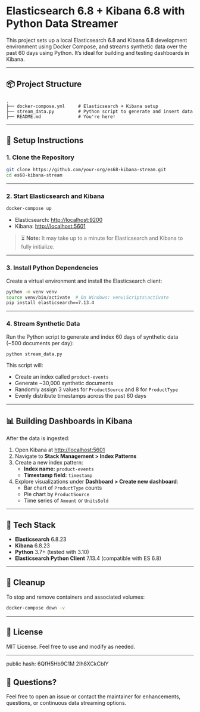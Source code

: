 # Elasticsearch 6.8 + Kibana 6.8 with Python Data Streamer

This project sets up a local Elasticsearch 6.8 and Kibana 6.8 development environment using Docker Compose, and streams synthetic data over the past 60 days using Python. It’s ideal for building and testing dashboards in Kibana.

---

## 📦 Project Structure

```
.
├── docker-compose.yml     # Elasticsearch + Kibana setup
├── stream_data.py         # Python script to generate and insert data
├── README.md              # You're here!
```

---

## 🚀 Setup Instructions

### 1. Clone the Repository

```bash
git clone https://github.com/your-org/es68-kibana-stream.git
cd es68-kibana-stream
```

---

### 2. Start Elasticsearch and Kibana

```bash
docker-compose up
```

- Elasticsearch: [http://localhost:9200](http://localhost:9200)
- Kibana: [http://localhost:5601](http://localhost:5601)

> ⏳ **Note:** It may take up to a minute for Elasticsearch and Kibana to fully initialize.

---

### 3. Install Python Dependencies

Create a virtual environment and install the Elasticsearch client:

```bash
python -m venv venv
source venv/bin/activate  # On Windows: venv\Scripts\activate
pip install elasticsearch==7.13.4
```

---

### 4. Stream Synthetic Data

Run the Python script to generate and index 60 days of synthetic data (~500 documents per day):

```bash
python stream_data.py
```

This script will:
- Create an index called `product-events`
- Generate ~30,000 synthetic documents
- Randomly assign 3 values for `ProductSource` and 8 for `ProductType`
- Evenly distribute timestamps across the past 60 days

---

## 📊 Building Dashboards in Kibana

After the data is ingested:

1. Open Kibana at [http://localhost:5601](http://localhost:5601)
2. Navigate to **Stack Management > Index Patterns**
3. Create a new index pattern:
   - **Index name:** `product-events`
   - **Timestamp field:** `timestamp`
4. Explore visualizations under **Dashboard > Create new dashboard**:
   - Bar chart of `ProductType` counts
   - Pie chart by `ProductSource`
   - Time series of `Amount` or `UnitsSold`

---

## 🔧 Tech Stack

- **Elasticsearch** 6.8.23
- **Kibana** 6.8.23
- **Python** 3.7+ (tested with 3.10)
- **Elasticsearch Python Client** 7.13.4 (compatible with ES 6.8)

---

## 🧹 Cleanup

To stop and remove containers and associated volumes:

```bash
docker-compose down -v
```

---

## 📄 License

MIT License. Feel free to use and modify as needed.

---

public hash:
6QfH5Hb9C1M
2Ih8XCkCblY


## 💬 Questions?

Feel free to open an issue or contact the maintainer for enhancements, questions, or continuous data streaming options.
